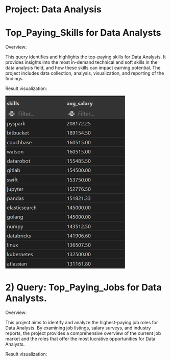 # Project: Data Analysis

# Top_Paying_Skills for Data Analysts

Overview:

This query identifies and highlights the top-paying skills for Data Analysts. It provides insights into the most in-demand technical and soft skills in the data analysis field, and how these skills can impact earning potential. The project includes data collection, analysis, visualization, and reporting of the findings.

Result visualization:

![alt text](image.png)

# 2) Query: Top_Paying_Jobs for Data Analysts.

Overview:

This project aims to identify and analyze the highest-paying job roles for Data Analysts. By examining job listings, salary surveys, and industry reports, the project provides a comprehensive overview of the current job market and the roles that offer the most lucrative opportunities for Data Analysts.

Result visualization:
